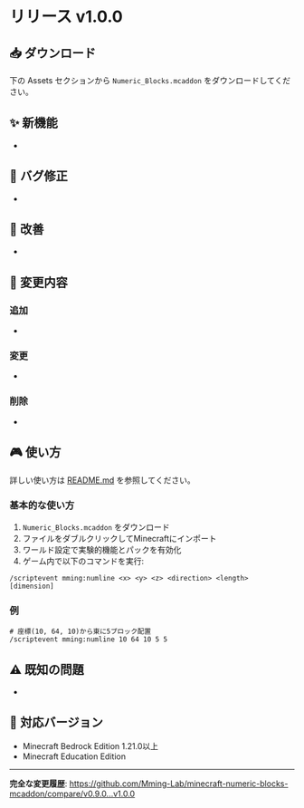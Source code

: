 # リリース v1.0.0

## 📥 ダウンロード

下の Assets セクションから `Numeric_Blocks.mcaddon` をダウンロードしてください。

## ✨ 新機能

-

## 🐛 バグ修正

-

## 🔧 改善

-

## 📝 変更内容

### 追加
-

### 変更
-

### 削除
-

## 🎮 使い方

詳しい使い方は [README.md](../README.md) を参照してください。

### 基本的な使い方

1. `Numeric_Blocks.mcaddon` をダウンロード
2. ファイルをダブルクリックしてMinecraftにインポート
3. ワールド設定で実験的機能とパックを有効化
4. ゲーム内で以下のコマンドを実行:

```
/scriptevent mming:numline <x> <y> <z> <direction> <length> [dimension]
```

### 例

```
# 座標(10, 64, 10)から東に5ブロック配置
/scriptevent mming:numline 10 64 10 5 5
```

## ⚠️ 既知の問題

-

## 🔄 対応バージョン

- Minecraft Bedrock Edition 1.21.0以上
- Minecraft Education Edition

---

**完全な変更履歴**: https://github.com/Mming-Lab/minecraft-numeric-blocks-mcaddon/compare/v0.9.0...v1.0.0
